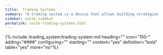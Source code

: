 ```yaml
---
title:  Trading Systems
summary: "A trading system is a device that allows building strategies in a standardized manner."
sidebar: suite_sidebar
permalink: suite-trading-systems.html
---
```


{% include /trading_system/trading-system.md heading="" icon="150-" adding="####" configuring="" starting="" content="yes" definition="bold" table="yes" more="no"%}
